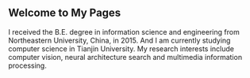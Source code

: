 ## Welcome to My Pages

I received the B.E. degree in information science and engineering from Northeastern University, China, in 2015. And I am currently studying computer science in Tianjin University. My research interests include computer vision, neural architecture search and multimedia information processing.
